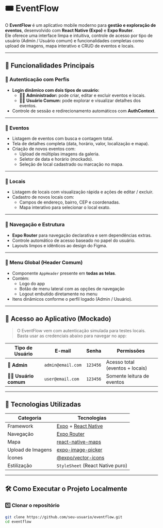 # 🎟️ EventFlow

O **EventFlow** é um aplicativo mobile moderno para **gestão e exploração de eventos**, desenvolvido com **React Native (Expo)** e **Expo Router**.  
Ele oferece uma interface limpa e intuitiva, controle de acesso por tipo de usuário (Admin / Usuário comum) e funcionalidades completas como upload de imagens, mapa interativo e CRUD de eventos e locais.

---

## 🚀 Funcionalidades Principais

### 👥 Autenticação com Perfis
- **Login dinâmico com dois tipos de usuário:**
  - 🧑‍💼 **Administrador:** pode criar, editar e excluir eventos e locais.
  - 🙋‍♂️ **Usuário Comum:** pode explorar e visualizar detalhes dos eventos.
- Controle de sessão e redirecionamento automáticos com **AuthContext**.

---

### 🎫 Eventos
- Listagem de eventos com busca e contagem total.
- Tela de detalhes completa (data, horário, valor, localização e mapa).
- Criação de novos eventos com:
  - Upload de múltiplas imagens da galeria.
  - Seletor de data e horário (mockado).
  - Seleção de local cadastrado ou marcação no mapa.

---

### 🏢 Locais
- Listagem de locais com visualização rápida e ações de editar / excluir.
- Cadastro de novos locais com:
  - Campos de endereço, bairro, CEP e coordenadas.
  - Mapa interativo para selecionar o local exato.

---

### 🧭 Navegação e Estrutura
- **Expo Router** para navegação declarativa e sem dependências extras.
- Controle automático de acesso baseado no papel do usuário.
- Layouts limpos e idênticos ao design do Figma.

---

### 🧭 Menu Global (Header Comum)
- Componente `AppHeader` presente em **todas as telas**.
- Contém:
  - Logo do app
  - Botão de menu lateral com as opções de navegação
  - Logout embutido diretamente no menu
- Itens dinâmicos conforme o perfil logado (Admin / Usuário).

---

## 🔐 Acesso ao Aplicativo (Mockado)

> O EventFlow vem com autenticação simulada para testes locais.  
> Basta usar as credenciais abaixo para navegar no app:

| Tipo de Usuário | E-mail              | Senha    | Permissões |
|-----------------|---------------------|----------|-------------|
| 👑 **Admin** | `admin@email.com` | `123456` | Acesso total (eventos + locais) |
| 🙋‍♂️ **Usuário comum** | `user@email.com`  | `123456` | Somente leitura de eventos |

---

## 🧩 Tecnologias Utilizadas

| Categoria | Tecnologias |
|------------|--------------|
| Framework | [Expo](https://expo.dev) + [React Native](https://reactnative.dev) |
| Navegação | [Expo Router](https://expo.github.io/router/docs) |
| Mapa | [react-native-maps](https://github.com/react-native-maps/react-native-maps) |
| Upload de Imagens | [expo-image-picker](https://docs.expo.dev/versions/latest/sdk/imagepicker/) |
| Ícones | [@expo/vector-icons](https://icons.expo.fyi) |
| Estilização | `StyleSheet` (React Native puro) |

---

## 🛠️ Como Executar o Projeto Localmente

### 1️⃣ Clonar o repositório
```bash
git clone https://github.com/seu-usuario/eventflow.git
cd eventflow
